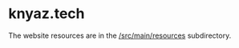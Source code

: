 # knyaz.tech
The website resources are in the [/src/main/resources](https://github.com/knyazer/knyaz.tech/tree/master/app/src/main/resources) subdirectory.
